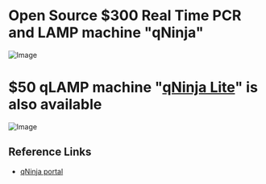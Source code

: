 # Open Source $300 Real Time PCR and LAMP machine "qNinja"

![Image](https://raw.githubusercontent.com/hisashin/Ninja/master/images/photo/Ninja3.jpg)

# $50 qLAMP machine "[qNinja Lite](https://github.com/hisashin/qNinjaLite)" is also available

![Image](https://raw.githubusercontent.com/hisashin/NinjaLite/master/images/photo/LiteOpen.jpg)

## Reference Links
- [qNinja portal](https://qninja.hisa.dev)

